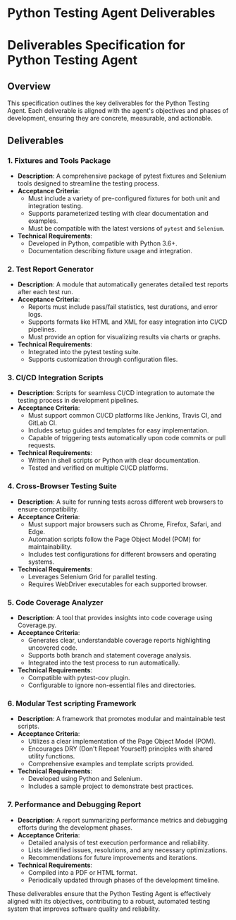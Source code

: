 
# Python Testing Agent Deliverables

# Deliverables Specification for Python Testing Agent

## Overview
This specification outlines the key deliverables for the Python Testing Agent. Each deliverable is aligned with the agent's objectives and phases of development, ensuring they are concrete, measurable, and actionable.

## Deliverables

### 1. Fixtures and Tools Package
- **Description**: A comprehensive package of pytest fixtures and Selenium tools designed to streamline the testing process.
- **Acceptance Criteria**:
  - Must include a variety of pre-configured fixtures for both unit and integration testing.
  - Supports parameterized testing with clear documentation and examples.
  - Must be compatible with the latest versions of `pytest` and `Selenium`.
- **Technical Requirements**:
  - Developed in Python, compatible with Python 3.6+.
  - Documentation describing fixture usage and integration.

### 2. Test Report Generator
- **Description**: A module that automatically generates detailed test reports after each test run.
- **Acceptance Criteria**:
  - Reports must include pass/fail statistics, test durations, and error logs.
  - Supports formats like HTML and XML for easy integration into CI/CD pipelines.
  - Must provide an option for visualizing results via charts or graphs.
- **Technical Requirements**:
  - Integrated into the pytest testing suite.
  - Supports customization through configuration files.

### 3. CI/CD Integration Scripts
- **Description**: Scripts for seamless CI/CD integration to automate the testing process in development pipelines.
- **Acceptance Criteria**:
  - Must support common CI/CD platforms like Jenkins, Travis CI, and GitLab CI.
  - Includes setup guides and templates for easy implementation.
  - Capable of triggering tests automatically upon code commits or pull requests.
- **Technical Requirements**:
  - Written in shell scripts or Python with clear documentation.
  - Tested and verified on multiple CI/CD platforms.

### 4. Cross-Browser Testing Suite
- **Description**: A suite for running tests across different web browsers to ensure compatibility.
- **Acceptance Criteria**:
  - Must support major browsers such as Chrome, Firefox, Safari, and Edge.
  - Automation scripts follow the Page Object Model (POM) for maintainability.
  - Includes test configurations for different browsers and operating systems.
- **Technical Requirements**:
  - Leverages Selenium Grid for parallel testing.
  - Requires WebDriver executables for each supported browser.

### 5. Code Coverage Analyzer
- **Description**: A tool that provides insights into code coverage using Coverage.py.
- **Acceptance Criteria**:
  - Generates clear, understandable coverage reports highlighting uncovered code.
  - Supports both branch and statement coverage analysis.
  - Integrated into the test process to run automatically.
- **Technical Requirements**:
  - Compatible with pytest-cov plugin.
  - Configurable to ignore non-essential files and directories.

### 6. Modular Test scripting Framework
- **Description**: A framework that promotes modular and maintainable test scripts.
- **Acceptance Criteria**:
  - Utilizes a clear implementation of the Page Object Model (POM).
  - Encourages DRY (Don't Repeat Yourself) principles with shared utility functions.
  - Comprehensive examples and template scripts provided.
- **Technical Requirements**:
  - Developed using Python and Selenium.
  - Includes a sample project to demonstrate best practices.

### 7. Performance and Debugging Report
- **Description**: A report summarizing performance metrics and debugging efforts during the development phases.
- **Acceptance Criteria**:
  - Detailed analysis of test execution performance and reliability.
  - Lists identified issues, resolutions, and any necessary optimizations.
  - Recommendations for future improvements and iterations.
- **Technical Requirements**:
  - Compiled into a PDF or HTML format.
  - Periodically updated through phases of the development timeline.

These deliverables ensure that the Python Testing Agent is effectively aligned with its objectives, contributing to a robust, automated testing system that improves software quality and reliability.
